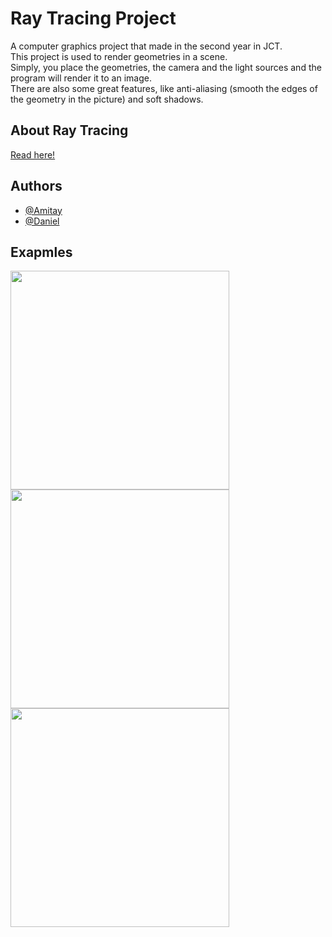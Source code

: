 # Ray Tracing Project
A computer graphics project that made in the second year in JCT.<br />
This project is used to render geometries in a scene.<br />
Simply, you place the geometries, the camera and the light sources and the program will render it to an image.<br />
There are also some great features, like anti-aliasing (smooth the edges of the geometry in the picture) and soft shadows.

## About Ray Tracing
[Read here!](https://en.wikipedia.org/wiki/Ray_tracing_(graphics))


## Authors
- [@Amitay](https://github.com/Ami-hub)
- [@Daniel](https://github.com/dan5000w)

## Exapmles
<img src="https://i.ibb.co/G02k7ys/Poker-with-Anti-aliasing-with-soft-shadows.png" width="350">
<img src="https://i.ibb.co/HrtpLhr/light-Sphere-All-Lights.png" width="350">
<img src="https://i.ibb.co/C7JVCJ0/light-Triangles-Point.png" width="350">

